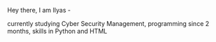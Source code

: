 Hey there, I am Ilyas -

currently studying Cyber Security Management,
programming since 2 months,
skills in Python and HTML
